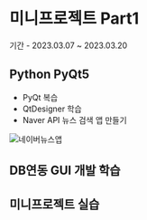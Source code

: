 # 미니프로젝트 Part1
기간 - 2023.03.07 ~ 2023.03.20

## Python PyQt5
- PyQt 복습
- QtDesigner 학습
- Naver API 뉴스 검색 앱 만들기

![네이버뉴스앱]()

## DB연동 GUI 개발 학습

## 미니프로젝트 실습

